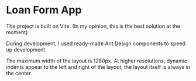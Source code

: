 # Loan Form App

The project is built on Vite. (In my opinion, this is the best solution at the moment)

During development, I used ready-made Ant Design components to speed up development.

The maximum width of the layout is 1280px. At higher resolutions, dynamic indents appear to the left and right of the layout, the layout itself is always in the center.
